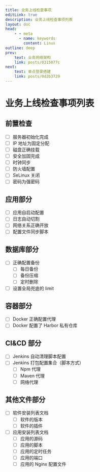 ```yaml
---
title: 业务上线检查事项
editLink: true
description: 业务上线检查事项列表
layout: doc
head:
    - - meta
      - name: keywords
        content: Linux
outline: deep
prev:
    text: 业务网络架构
    link: posts/0315077c
next:
    text: 单点登录搭建
    link: posts/0d2b3729
---
```


# 业务上线检查事项列表

## 前置检查

- [ ] 服务器初始化完成
- [ ] IP 地址为固定分配
- [ ] 磁盘正确挂载
- [ ] 安全加固完成
- [ ] 时钟同步
- [ ] 防火墙配置
- [ ] SeLinux 关闭
- [ ] 密码为强密码

## 应用部分

- [ ] 应用自启动配置
- [ ] 日志自动切割
- [ ] 网络关系正确开放
- [ ] 配置文件同步脚本

## 数据库部分

- [ ] 正确配置备份
  - [ ] 每日备份
  - [ ] 备份压缩
  - [ ] 定时删除
- [ ] 设置全局兜底的 limit

## 容器部分

- [ ] Docker 正确配置代理
- [ ] Docker 配置了 Harbor 私有仓库

## CI&CD 部分

- [ ] Jenkins 自动清理脚本配置
- [ ] Jenkins 打包配置集合（脚本方式）
  - [ ] Npm 代理
  - [ ] Maven 代理
  - [ ] 网络代理

## 其他文件部分

- [ ] 软件安装列表文档
  - [ ] 软件的版本
  - [ ] 软件的插件
- [ ] 应用安装列表文档
  - [ ] 应用的源码
  - [ ] 应用的脚本
  - [ ] 应用的定时任务
  - [ ] 应用的端口
  - [ ] 应用的 Nginx 配置文件
